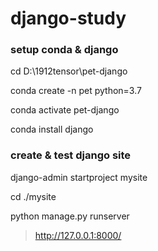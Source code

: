 # django-study

### setup conda & django
cd D:\1912tensor\pet-django

conda create -n pet python=3.7

conda activate pet-django

conda install django


### create & test django site
django-admin startproject mysite

cd ./mysite

python manage.py runserver
> http://127.0.0.1:8000/
